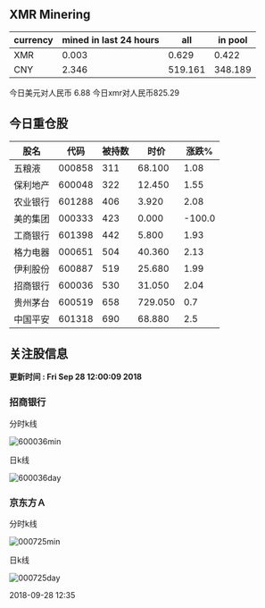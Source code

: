 ## XMR Minering

|currency|mined in last 24 hours|all|in pool|
|---|---|---|---|
|XMR|0.003|0.629|0.422|
|CNY|2.346|519.161|348.189|

今日美元对人民币 6.88	今日xmr对人民币825.29


## 今日重仓股 

|股名|代码|被持数|时价|涨跌%|
|---|---|---|---|---|
|五粮液|000858|311|68.100|1.08|
|保利地产|600048|322|12.450|1.55|
|农业银行|601288|406|3.920|2.08|
|美的集团|000333|423|0.000|-100.0|
|工商银行|601398|442|5.800|1.93|
|格力电器|000651|504|40.360|2.13|
|伊利股份|600887|519|25.680|1.99|
|招商银行|600036|530|31.050|2.04|
|贵州茅台|600519|658|729.050|0.7|
|中国平安|601318|690|68.880|2.5|

## 关注股信息
**更新时间 : Fri Sep 28 12:00:09 2018**
### 招商银行 
分时k线

![600036min](http://image.sinajs.cn/newchart/min/n/sh600036.gif)

日k线

![600036day](http://image.sinajs.cn/newchart/daily/n/sh600036.gif)

### 京东方Ａ 
分时k线

![000725min](http://image.sinajs.cn/newchart/min/n/sz000725.gif)

日k线

![000725day](http://image.sinajs.cn/newchart/daily/n/sz000725.gif)

2018-09-28 12:35